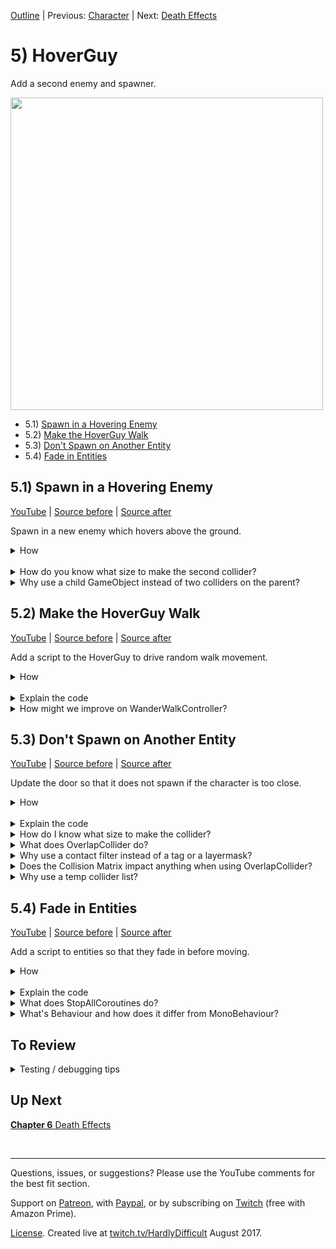 [Outline](README.md) | Previous: [Character](C4.md) | Next: [Death Effects](C6.md)

# 5) HoverGuy

Add a second enemy and spawner.

<img src=https://i.imgur.com/amweFIN.gif width=500px>

 - 5.1) [Spawn in a Hovering Enemy](#51-spawn-in-a-hovering-enemy)
 - 5.2) [Make the HoverGuy Walk](#52-make-the-hoverguy-walk)
 - 5.3) [Don't Spawn on Another Entity](#53-dont-spawn-on-another-entity)
 - 5.4) [Fade in Entities](#54-fade-in-entities)

## 5.1) Spawn in a Hovering Enemy

[YouTube]() | [Source before](https://github.com/hardlydifficult/2DUnityTutorial/archive/78517829d5603648eabeafb10eb441912f5db194.zip) | [Source after](https://github.com/hardlydifficult/2DUnityTutorial/archive/HoverGuySpawn.zip)

Spawn in a new enemy which hovers above the ground.

<details><summary>How</summary>

**Create the HoverGuy**:

 - Select **flyMan_fly**, **_jump**, and **_stand** and drag them into the Scene, creating Assets/Animations/**HoverGuyWalk**.
   - Order in Layer: 1
 - Add the sprite to a parent GameObject named "HoverGuy":
   - Layer: Enemy
   - Add a **Rigidbody2D**:
     - Freeze the Z rotation.
   - Add a **CapsuleCollider2D**:
     - Adjust the size to fit the sprite's body.

<img src="https://i.imgur.com/d1lxoEj.png" width=150px />

<br>**Make HoverGuy float**:

 - Create a Layer for "Feet".
 - Update the Physics 2D collision matrix:
   - Disable Feet / Enemy.
   - Disable Feet / Feet.
 - Add an empty GameObject named "Feet" as a child under the HoverGuy.
   - Layer: Feet
   - Add a **CircleCollider2D**
     - Radius: .1
     - Position it a little below the sprite.

<img src="https://i.imgur.com/BPohw5V.png" width=150px />

 - Create a prefab Assets/Prefabs/**HoverGuy** and delete the GameObject.

<br>**Add a spawner**:

- Drag in each of the door sprites one at a time.  We are using **doorOpen_mid** and **_top**.
   - Order in Layer: -20
 - Add them to a parent named "Door":
   - Scale up the size of the Door to (1.5, 1.5, 1.5).
   - Move the door to the bottom left of the level.
     - Position its Y so that the midpoint of the Door approximately aligns with the midpoint of the HoverGuy (at the height we would want it to spawn).

<img src="https://i.imgur.com/EjVJkZ4.gif" width=300px />

 - Move the sprite for the top into position, then vertex snap the bottom.

<img src="https://i.imgur.com/SF57oFs.gif" width=150px />

 - Select the Door and add **Spawner**:
   - Thing to spawn: HoverGuy

<br>**Test**:

 - A HoverGuy should spawn in instantly.  It'll stand there above the ground kicking its feet, but not moving.  HoverGuys will continue to spawn on top of each other.

<hr></details><br>
<details><summary>How do you know what size to make the second collider?</summary>

It does not matter much.  This second collider's only purpose is to ensure that the HoverGuy hovers above the ground.  So in a sense, we only need a single pixel to represent the correct Y position for Unity physics to use, represented by the bottom of this circle collider.

By default, Unity physics uses discrete collisions instead of continuous.

 - Discrete means that each FixedUpdate, collisions are considered for the object's current position.
 - Continuous means that each FixedUpdate, collisions consider the entire path the object has taken since the last FixedUpdate.

Discrete is the default because it is more performant.  However, Discrete is also less accurate.

When a collider is too small, collisions may be missed entirely as the object changes from a little above to a little below an obstacle. For example, this is a common problem when shooting - bullets may start to travel through walls instead of hitting them.

The collider may also be too large, causing our HoverGuy to continue standing on a platform when he should have fallen off the edge.

<hr></details>
<details><summary>Why use a child GameObject instead of two colliders on the parent?</summary>

You could opt to do this using just one GameObject instead.

The second collider we added is configured to collide with platforms, but not with the character or other entities. This allows it to prop up the HoverGuy, making it hover above the ground.

We don't want the 'feet' to collide with the character, because later in the tutorial we will be adding ladders. While the HoverGuy is on a ladder, the character can walk underneath. If the feet could hit the character, he may die unexpectedly.

We are using a child GameObject for the HoverGuy's feet in order to simplify future components.  Specifically, we will be creating a FloorDetector that will need to know which collider represents the bottom of the object.

<hr></details>

## 5.2) Make the HoverGuy Walk

[YouTube]() | [Source before](https://github.com/hardlydifficult/2DUnityTutorial/archive/HoverGuySpawn.zip) | [Source after](https://github.com/hardlydifficult/2DUnityTutorial/archive/HoverGuyWalk.zip)

Add a script to the HoverGuy to drive random walk movement.

<details><summary>How</summary>

**Create WanderWalkController**:

 - Create script Code/Movement/**[WanderWalkController](https://github.com/hardlydifficult/2DUnityTutorial/blob/HoverGuyWalk/Assets/Code/Movement/WanderWalkController.cs)**:

```csharp
using System.Collections;
using UnityEngine;

[RequireComponent(typeof(WalkMovement))]
public class WanderWalkController : MonoBehaviour
{
  [SerializeField]
  float timeBeforeFirstWander = 10;

  [SerializeField]
  float minTimeBetweenReconsideringDirection = 1;

  [SerializeField]
  float maxTimeBetweenReconsideringDirection = 10;

  WalkMovement walkMovement;

  protected void Awake()
  {
    walkMovement = GetComponent<WalkMovement>();
  }

  protected void Start()
  {
    StartCoroutine(Wander());
  }

  IEnumerator Wander()
  {
    walkMovement.desiredWalkDirection = 1;

    if(timeBeforeFirstWander > 0)
    {
      float timeToSleep = timeBeforeFirstWander + GetRandomTimeToSleep();
      yield return new WaitForSeconds(timeToSleep);
    }

    while(true)
    {
      SelectARandomWalkDirection();
      float timeToSleep = GetRandomTimeToSleep();
      yield return new WaitForSeconds(timeToSleep);
    }
  }

  void SelectARandomWalkDirection()
  {
    walkMovement.desiredWalkDirection
      = UnityEngine.Random.value <= .5f ? 1 : -1;
  }

  float GetRandomTimeToSleep()
  {
    return UnityEngine.Random.Range(
      minTimeBetweenReconsideringDirection,
      maxTimeBetweenReconsideringDirection);
  }
}
```

<br>**Configure HoverGuy**:

 - Add **WanderWalkController** to the HoverGuy (it should automatically add WalkMovement as well).

<br>**Test**:

 - The HoverGuys should start to walk right when they spawn, then a few seconds later begin periodically choosing a random direction.
   - Note that at the moment, HoverGuys will walk right off the screen.  This will be addressed soon.

<hr></details><br>
<details><summary>Explain the code</summary>

using clauses at the top of a file brings APIs into scope. Used for:

- System.Collections.IEnumerator
- UnityEngine.Debug
- UnityEngine.MonoBehaviour
- UnityEngine.RequireComponentAttribute
- UnityEngine.SerializeFieldAttribute
- UnityEngine.WaitForSeconds

```csharp
using System.Collections;
using UnityEngine;
```

This is a Unity-specific attribute which informs the editor that this script requires a WalkMovement component on the GameObject.

```csharp
[RequireComponent(typeof(WalkMovement))]
```

We inherit from MonoBehaviour, which allows this script to be added as a component on a GameObject.

public is optional here. Used for consistency.

```csharp
public class WanderWalkController : MonoBehaviour
{
```

This is a Unity-specific attribute that exposes a field in the Inspector, allowing you to configure it for the object.

```csharp
  [SerializeField]
```

This defines how long to walk right before possibly switching directions.  The default value here can be changed in the Inspector.

```csharp
  float timeBeforeFirstWander = 10;
```

After the initial timeBeforeFirstWander, this script will select a random direction and then wait a random amount of time. These values may be changed in the Inspector, allowing you to modify how frequently objects might turn.

```csharp
  [SerializeField]
  float minTimeBetweenReconsideringDirection = 1;

  [SerializeField]
  float maxTimeBetweenReconsideringDirection = 10;
```

This is a reference to the WalkMovement component on this GameObject, cached here for performance.

```csharp
  WalkMovement walkMovement;
```

Awake is a Unity event which is called once for a component when it's first added to a Scene.

protected is optional here. Used for consistency.

```csharp
  protected void Awake()
  {
```

Here we get a reference to the WalkMovement component on this GameObject.

```csharp
    walkMovement = GetComponent<WalkMovement>();
  }
```

protected is optional here. Used for consistency.

Start is a Unity event which is called once for a component, the first time it is enabled.

```csharp
  protected void Start()
  {
```

This starts the coroutine below, which will run until this GameObject is destroyed or deactivated.

```csharp
    StartCoroutine(Wander());
  }
```

This is the coroutine which periodically changes walk direction.

```csharp
  IEnumerator Wander()
  {
```

Here we start by walking right for a period of time before considering a random direction.  We do this because it's a simple way to support the level design we are using.  To skip the initial direction entirely, you can set the timeBeforeFirstWander to 0.

You may want to extend this script to have a configurable initial direction.

```csharp
    walkMovement.desiredWalkDirection = 1;
```

If timeBeforeFirstWander is 0, we would rather move right into the loop, selecting a random starting direction.

```csharp
    if(timeBeforeFirstWander > 0)
    {
```

Here we calculate how long to wait before selecting the first random direction.  We are using the configure timeBeforeFirstWander plus a random additional time in order to ensure the first turn HoverGuys take is not predicable.

```csharp
      float timeToSleep = timeBeforeFirstWander + GetRandomTimeToSleep();
```

Here we pause this coroutine for the time calculated above, and then proceed into the loop below.

```csharp
      yield return new WaitForSeconds(timeToSleep);
    }
```

We loop forever. The only way to stop this is to stop the coroutine, either by calling an API to stop it or by destroying or disabling this GameObject.

```csharp
    while(true)
    {
```

Here we call our helper method below to consider changing directions.

```csharp
      SelectARandomWalkDirection();
```

This calculates how long to pause before considering changing directions again.

```csharp
      float timeToSleep = GetRandomTimeToSleep();
```

Here we pause this coroutine for the time calculated above, and then loop to consider changing directions again.

```csharp
      yield return new WaitForSeconds(timeToSleep);
    }
  }
```

This is a helper method for selecting a direction to walk.

```csharp
  void SelectARandomWalkDirection()
  {
```

Here we get a random number between 0 and 1.  If it's less than or equal to .5, go right otherwise go left.

We make the request to the WalkMovement component which will then move our GameObject.

```csharp
    walkMovement.desiredWalkDirection
      = UnityEngine.Random.value <= .5f ? 1 : -1;
  }
```

This is a helper method for selecting a random time to wait between direction selection attempt.

```csharp
  float GetRandomTimeToSleep()
  {
```

This returns a random number greater than or equal to minTime and less than or equal to maxTime specified in the Inspector.

```csharp
    return UnityEngine.Random.Range(
      minTimeBetweenReconsideringDirection,
      maxTimeBetweenReconsideringDirection);
  }
}
```

</details>
<details><summary>How might we improve on WanderWalkController?</summary>

WanderWalkController is a controller to drive the WalkMovement component, similar to how the PlayerController does.

The PlayerController reads input from the keyboard (or controller) and feeds that to WalkMovement.  WanderWalkController uses RNG to effectively do the same, simulating holding the right or left button.

WanderWalkController will always request movement either left or right.  It starts by going right for a period of time and then chooses directions randomly.

You could extend this logic to have the HoverGuy occasionally stand in the same place for a moment before continuing on or to speed him up, like the PlayerController does, instead of simply setting desiredWalkDirection to 1 or -1.

<hr></details>


## 5.3) Don't Spawn on Another Entity

[YouTube]() | [Source before](https://github.com/hardlydifficult/2DUnityTutorial/archive/HoverGuyWalk.zip) | [Source after](https://github.com/hardlydifficult/2DUnityTutorial/archive/HoverGuyDontSpawn.zip)

Update the door so that it does not spawn if the character is too close.

<details><summary>How</summary>

**Add a trigger**:

 - Select the Door:
   - Add a **BoxCollider2D**:
     - Check Is Trigger.
     - Size it to cover the entrance area.

<img src="https://i.imgur.com/Jq4rU93.png" width=300px />

<br>**Update Spawner**:

 - Update Code/Controllers/**[Spawner](https://github.com/hardlydifficult/2DUnityTutorial/blob/HoverGuyDontSpawn/Assets/Code/Controllers/Spawner.cs)**:

<details><summary>Existing code</summary>

```csharp
using System.Collections;
using UnityEngine;

public class Spawner : MonoBehaviour
{
  [SerializeField]
  GameObject thingToSpawn;

  [SerializeField]
  float minTimeBetweenSpawns = .5f;

  [SerializeField]
  float maxTimeBetweenSpawns = 10;
```

<hr></details>

```csharp
  [SerializeField]
  ContactFilter2D contactFilter;

  Collider2D safeZoneCollider;

  static readonly Collider2D[] tempColliderList = new Collider2D[1];

  protected void Awake()
  {
    safeZoneCollider = GetComponent<Collider2D>();
  }
```

<details><summary>Existing code</summary>

```csharp
  protected void Start()
  {
    StartCoroutine(SpawnEnemiesCoroutine());
  }

  IEnumerator SpawnEnemiesCoroutine()
  {
    while(true)
    {
```

<hr></details>

```csharp
      if(safeZoneCollider == null
        || safeZoneCollider.OverlapCollider(
          contactFilter, tempColliderList) == 0)
      {
```

<details><summary>Existing code</summary>

```csharp
        Instantiate(
          thingToSpawn,
          transform.position,
          Quaternion.identity);
```

<hr></details>

```csharp
      }
```

<details><summary>Existing code</summary>

```csharp
      float sleepTime = UnityEngine.Random.Range(
        minTimeBetweenSpawns,
        maxTimeBetweenSpawns);
      yield return new WaitForSeconds(sleepTime);
    }
  }
}
```

<hr></details>

<br>**Configure Character**:

 - Create a Layer for "Character".
 - Update the Physics 2D collision matrix:
   - Disable Character / Feet.
 - Change the Character GameObject to Layer Character.

<br>**Configure EvilCloud**:

 - Select the EvilCloud, and under the Spawner component:
   - Check Use Layer Mask
   - Layer Mask: Character and Enemy

<img src="https://i.imgur.com/9oHr63R.png" width=300px />

<br>**Test**:

 - Move the Character to the door and then hit play.  While you stand there, no HoverGuy should spawn.  Walk away and spawn should resume.
 - If there is a HoverGuy or SpikeBall in the entrance area, spawning should pause until it leaves.

<hr></details><br>
<details><summary>Explain the code</summary>

This is a Unity-specific attribute that exposes a field in the Inspector, allowing you to configure it for the object.

```csharp
  [SerializeField]
```

This defines a filter for which object types to include when checking if the area is clear.  Set in the Inspector.

```csharp
  ContactFilter2D contactFilter;
```

This is a reference to the collider on this GameObject, cached here for performance.

```csharp
  Collider2D safeZoneCollider;
```

This is a list to use when calling OverlapCollider.  Here so that we can reuse the array each time, improving performance.

It is static readonly since we only need one, which can be shared across objects and the array itself will never change.

```csharp
  static readonly Collider2D[] tempColliderList = new Collider2D[1];
```

Awake is a Unity event which is called once for a component when it's first added to a Scene.

protected is optional here. Used for consistency.

```csharp
  protected void Awake()
  {
```

Here we get a reference to the collider on this GameObject.

```csharp
    safeZoneCollider = GetComponent<Collider2D>();
  }
```

If we have a collider, check if there is an entity in the area which should block spawn.  We use OverlapCollider with a filter and then check the number of results found.

We do not need any information from the tempColliderList.  However, this list is used to define the max number of results Unity should return.  We have size 1 as all we want to know is if there are 0 or more entities in the area.

```csharp
      if(safeZoneCollider == null
        || safeZoneCollider.OverlapCollider(
          contactFilter, tempColliderList) == 0)
```

</details>
<details><summary>How do I know what size to make the collider?</summary>

The collider we added defines the area to check for the character before allowing a spawn to happen.  We make this large enough to cover the entire entrance area so that there is never a HoverGuy that spawns in and instantly kills the character, leaving the player feeling cheated.

<hr></details>
<details><summary>What does OverlapCollider do?</summary>

In script, we check for entities in area by using OverlapCollider.  This is an on-demand way to check for colliders.  The contact filter filters results so that only entities are considered, and not get interrupted by a nearby platform.

We could have chosen to use OnTriggerEnter and OnTriggerExit instead; however, this approach was chosen both because it's simple and works well for this use case, and because it exposes us to multiple different techniques during this tutorial.

<hr></details>
<details><summary>Why use a contact filter instead of a tag or a layermask?</summary>

You could, but it may change how we interact with Unity here.  OverlapCollider answers our question of whether the character is in the area, and it accepts a ContactFilter2D.

ContactFilter2D may be used to filter results on various dimensions when making calls such as OverlapCollider.  LayerMask is the only one we are interested in here.

<hr></details>
<details><summary>Does the Collision Matrix impact anything when using OverlapCollider?</summary>

No.  The collision matrix as defined under the Physics 2D settings only impacts the real-time collisions from Unity.  Calls such as OverlapCollider do not assume the same restrictions that may have been applied in the collision matrix.  This provides a lot of flexibility for different mechanics.

If you do want to use the same LayerMask as defined in the collision matrix, you can ask Unity for that with the following:

```csharp
LayerMask myLayerMask = Physics2D.GetLayerCollisionMask(gameObject.layer);
```

<hr></details>
<details><summary>Why use a temp collider list?</summary>

For performance reasons, the OverlapCollider method from Unity takes an array and then adds data to it, as opposed to returning an array with the data requested (as they do for calls such as GetComponents).  They do this because calls like this may occur frequently, and the overhead of creating a new array each time may become a bottleneck.

We create the array once and then pass the same one every time we make the call to OverlapCollider.

For this component, we don't actually need the data itself.  We only want to know if any objects overlap or not.  For this reason, we never read anything from the tempColliderList; we only consider the number of results (the return value for that method).

Unity also uses the array we pass in to define the max number of results it should discover.  That is why our temp array has a length of 1 and not 0.

<hr></details>


## 5.4) Fade in Entities

[YouTube]() | [Source before](https://github.com/hardlydifficult/2DUnityTutorial/archive/HoverGuyDontSpawn.zip) | [Source after](https://github.com/hardlydifficult/2DUnityTutorial/archive/HoverGuyFade.zip)

Add a script to entities so that they fade in before moving.

<details><summary>How</summary>

**Create FadeInThenEnable**:

 - Create script Code/Effects/**[FadeInThenEnable](https://github.com/hardlydifficult/2DUnityTutorial/blob/HoverGuyFade/Assets/Code/Effects/FadeInThenEnable.cs)**:

```csharp
using System.Collections;
using UnityEngine;

public class FadeInThenEnable : MonoBehaviour
{
  [SerializeField]
  float timeTillEnabled = 3;

  [SerializeField]
  Behaviour[] componentsToEnable;

  protected void OnEnable()
  {
    StartCoroutine(FadeIn());
  }

  protected void OnDisable()
  {
    StopAllCoroutines();
  }

  IEnumerator FadeIn()
  {
    SpriteRenderer[] spriteList
      = gameObject.GetComponentsInChildren<SpriteRenderer>();

    float timePassed = 0;
    while(timePassed < timeTillEnabled)
    {
      float percentComplete = timePassed / timeTillEnabled;
      SetAlpha(spriteList, percentComplete * percentComplete);

      yield return null;

      timePassed += Time.deltaTime;
    }

    SetAlpha(spriteList, 1);

    for(int i = 0; i < componentsToEnable.Length; i++)
    {
      Behaviour component = componentsToEnable[i];
      component.enabled = true;
    }
  }

  void SetAlpha(
    SpriteRenderer[] spriteList,
    float alpha)
  {
    for(int i = 0; i < spriteList.Length; i++)
    {
      SpriteRenderer sprite = spriteList[i];
      Color originalColor = sprite.color;
      sprite.color = new Color(
        originalColor.r,
        originalColor.g,
        originalColor.b,
        alpha);
    }
  }
}
```

<br>**Configure Character**:

 - Select the Character and disable the PlayerController component.

<img src="https://i.imgur.com/Z0s9bXJ.png" width=300px />

 - Add **FadeInThenEnable**:
   - Expand 'Components to Enable'.
     - Size 2
       - Tab or click away to get the list to refresh.
     - Drag/drop the PlayerController into the list as 'Element 0'.

<img src="https://i.imgur.com/yzsppid.gif" width=300px />


 - Select the Character's sprite:
   - Disable the Animator component.
   - Update the SpriteRenderer's Sprite to the initial stance.  We are using **adventurer_stand**.
 - Add the Animator into the Components to Enable Element 1:
    - Open a second Inspector by right clicking on the Inspector tab and selecting Add Tab -> Inspector.
    - Select a GameObject of interest and hit the lock symbol in one of the Inspectors.
    - Select the other GameObject and then drag the Animator from one Inspector into the other.
 - Unlock the second Inspector and/or close the tab.

<img src="https://i.imgur.com/DBOp8Vj.gif" width=300px />


<br>**Configure HoverGuy**:

 - Select the HoverGuy's sprite:
    - Disable the Animator.
    - Update the Sprite to the initial stance.  We are using **flyguy_stand**.
 - Select the HoverGuy prefab and disable the WanderWalkController.
   - Add **FadeInThenEnable**:
     - Assign WanderWalkController and the Animator to the Components to Enable list.

<br>**Test**:

 - The Character should fade in when you hit play.  While fading, you should not be able to move.
 - Every HoverGuy that spawns in should fade in before walking.

<hr></details><br>
<details><summary>Explain the code</summary>

using clauses at the top of a file brings APIs into scope. Used for:

 - System.Collections.IEnumerator
 - UnityEngine.Behaviour
 - UnityEngine.Color
 - UnityEngine.Debug
 - UnityEngine.MonoBehaviour
 - UnityEngine.SerializeFieldAttribute
 - UnityEngine.SpriteRenderer

```csharp
using System.Collections;
using UnityEngine;
```

We inherit from MonoBehaviour, which allows this script to be added as a component on a GameObject.

public is optional here. Used for consistency.

```csharp
public class FadeInThenEnable : MonoBehaviour
{
```

This is a Unity-specific attribute that exposes a field in the Inspector, allowing you to configure it for the object.

```csharp
  [SerializeField]
```

This is the amount of time to fade the sprites for.  When the fade completes, a list of components will be enabled.  You can change the default value here in the Inspector.

```csharp
  float timeTillEnabled = 3;
```

This is a list of components to enable when the fade completes.  This list may be left empty, allowing you to use FadeInThenEnable as just a fade in script.  Set in the Inspector.

```csharp
  [SerializeField]
  Behaviour[] componentsToEnable;
```

OnEnable is a Unity event which is called anytime this component or GameObject is enabled.

protected is optional here. Used for consistency.

```csharp
  protected void OnEnable()
  {
```

This starts the coroutine below.

```csharp
    StartCoroutine(FadeIn());
  }
```

OnDisable is called anytime this component or GameObject is disabled or destroyed.

protected is optional here. Used for consistency.

```csharp
  protected void OnDisable()
  {
```

This terminates all coroutines started by this script, if any are still running.

```csharp
    StopAllCoroutines();
  }
```

This is the coroutine to fade the sprite, and then enable a list of components.

```csharp
  IEnumerator FadeIn()
  {
```

Here we get a reference to all of the sprites on this GameObject and its children.

```csharp
    SpriteRenderer[] spriteList
      = gameObject.GetComponentsInChildren<SpriteRenderer>();
```

Loop until the requested duration for the fade has completed.

```csharp
    float timePassed = 0;
    while(timePassed < timeTillEnabled)
    {
```

Here we calculate the progress of the fade, in the range 0 to 1.

```csharp
      float percentComplete = timePassed / timeTillEnabled;
```

This calls a helper method below to change the alpha on each of the sprites.  The alpha value we are using here is percent complete squared, still in the range 0 to 1 but it will fade slower in the beginning.

```csharp
      SetAlpha(spriteList, percentComplete * percentComplete);
```

Here we wait until the next frame.

```csharp
      yield return null;
```

Here we track how long this coroutine has been running by adding the length of the previous frame.

```csharp
      timePassed += Time.deltaTime;
    }
```

When the fade is complete, this ensures that the final alpha value is 1.

```csharp
    SetAlpha(spriteList, 1);
```

Here we loop over each of the components that should be enabled.

```csharp
    for(int i = 0; i < componentsToEnable.Length; i++)
    {
```

This enables each component.

```csharp
      Behaviour component = componentsToEnable[i];
      component.enabled = true;
    }
  }
```

This is a helper method to change the alpha value for an array of sprites.

```csharp
  void SetAlpha(
    SpriteRenderer[] spriteList,
    float alpha)
  {
```

Here we loop over each of the sprites.

```csharp
    for(int i = 0; i < spriteList.Length; i++)
    {
```

This sets the color of the sprite to its original color, but with the alpha value specified.

```csharp
      SpriteRenderer sprite = spriteList[i];

      Color originalColor = sprite.color;
      sprite.color = new Color(
        originalColor.r,
        originalColor.g,
        originalColor.b,
        alpha);
    }
  }
}
```

</details>
<details><summary>What does StopAllCoroutines do?</summary>

StopAllCoroutines will stop any coroutines which were started by this script.  Coroutines in Unity are not running on a different thread, so nothing will be interrupted in that sense; however, any coroutine which has yield returned and is expecting to be resumed will not be.

Coroutines are automatically stopped when a GameObject is Destroyed or SetActive(false) is called.  However, disabling a component (and not the entire GameObject) does not automatically stop coroutines, which is why we do it explicitly with OnDisable here.

<hr></details>
<details><summary>What's Behaviour and how does it differ from MonoBehaviour?</summary>

MonoBehaviour inherits from Behaviour.  And Behaviour inherits from Component, which inherits from UnityEngine.Object.

MonoBehaviour is the base that we use for custom scripts / components that we create for GameObjects.  Behaviour is a more generalized version that Unity uses for some components, such as the Animator.

For the FadeInThenEnable script, we are only interested in the ability to 'enable', which is added with Behaviour.  By using Behaviour instead of MonoBehaviour, this script is compatible with more components, such as the Animator.

<hr></details>

## To Review

<details><summary>Testing / debugging tips</summary>

 - TODO

</details>

## Up Next

[**Chapter 6** Death Effects](C6.md)

<br><hr>

Questions, issues, or suggestions?  Please use the YouTube comments for the best fit section.

Support on [Patreon](https://www.patreon.com/HardlyDifficult), with [Paypal](https://u.muxy.io/tip/HardlyDifficult), or by subscribing on [Twitch](https://www.twitch.tv/HardlyDifficult) (free with Amazon Prime).

[License](TODO). Created live at [twitch.tv/HardlyDifficult](https://www.twitch.tv/HardlyDifficult) August 2017.